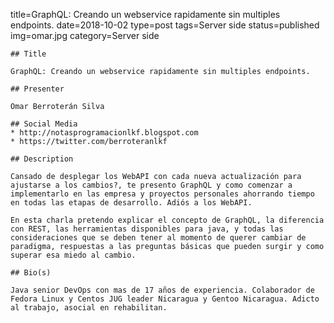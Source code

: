 title=GraphQL: Creando un webservice rapidamente sin multiples endpoints.
date=2018-10-02
type=post
tags=Server side
status=published
img=omar.jpg
category=Server side
~~~~~~
## Title

GraphQL: Creando un webservice rapidamente sin multiples endpoints.

## Presenter

Omar Berroterán Silva

## Social Media
* http://notasprogramacionlkf.blogspot.com
* https://twitter.com/berroteranlkf

## Description

Cansado de desplegar los WebAPI con cada nueva actualización para ajustarse a los cambios?, te presento GraphQL y como comenzar a implementarlo en las empresa y proyectos personales ahorrando tiempo en todas las etapas de desarrollo. Adiós a los WebAPI.

En esta charla pretendo explicar el concepto de GraphQL, la diferencia con REST, las herramientas disponibles para java, y todas las consideraciones que se deben tener al momento de querer cambiar de paradigma, respuestas a las preguntas básicas que pueden surgir y como superar esa miedo al cambio.

## Bio(s)

Java senior DevOps con mas de 17 años de experiencia. Colaborador de Fedora Linux y Centos JUG leader Nicaragua y Gentoo Nicaragua. Adicto al trabajo, asocial en rehabilitan. 